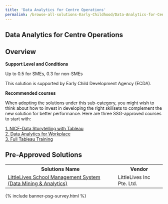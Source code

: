 ```yaml
---
title: 'Data Analytics for Centre Operations'
permalink: /browse-all-solutions-Early-Childhood/Data-Analytics-for-Centre-Operations
---
```


## Data Analytics for Centre Operations
## Overview

**Support Level and Conditions**

Up to 0.5 for SMEs, 0.3 for non-SMEs

This solution is supported by Early Child Development Agency (ECDA).

**Recommended courses**

When adopting the solutions under this sub-category, you might wish to think about how to invest in developing the right skillsets to complement the new solution for better performance. Here are three SSG-approved courses to start with:

<a href='https://sfec.enterprisejobskills.gov.sg/Course_Internet/CourseDetail.aspx?CoursesReferenceNumber=TGS-2020505550'  target='_blank' rel='noopener'>1. NICF-Data Storytelling with Tableau</a><br>
<a href='https://sfec.enterprisejobskills.gov.sg/Course_Internet/CourseDetail.aspx?CoursesReferenceNumber=TGS-2018500642'  target='_blank' rel='noopener'>2. Data Analytics for Workplace</a><br>
<a href='https://www.myskillsfuture.gov.sg/content/portal/en/training-exchange/course-directory/course-detail.html?courseReferenceNumber=TGS-2020501276'  target='_blank' rel='noopener'>3. Full Tableau Training</a><br>

## Pre-Approved Solutions

<table>
<tr>
<th style='width: auto;'><b>Solutions Name</b></th>
<th style='width: 30%;'><b>Vendor</b></th>
</tr>
<tr>
<td><a href='/productivity-solutions-grant/solutionrepo/solution925' target='_blank'>LittleLives School Management System (Data Mining & Analytics)</a><br></td>
<td>LittleLives Inc Pte. Ltd.</td>
</tr>
</table>

{% include banner-psg-survey.html %}
